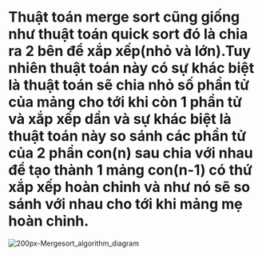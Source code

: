 # Thuật toán merge sort cũng giống như thuật toán quick sort đó là chia ra 2 bên để xắp xếp(nhỏ và lớn).Tuy nhiên thuật toán này có sự khác biệt là thuật toán sẽ chia nhỏ số phần tử của mảng cho tới khi còn 1 phần tử và xắp xếp dần và sự khác biệt là thuật toán này so sánh các phần tử của 2 phần con(n) sau chia với nhau để tạo thành 1 mảng con(n-1) có thứ xắp xếp hoàn chỉnh và như nó sẽ so sánh với nhau cho tới khi mảng mẹ hoàn chỉnh.


![200px-Mergesort_algorithm_diagram](https://user-images.githubusercontent.com/89003971/131459731-142c0c45-9e2b-4caf-93e9-8794d9148de1.png)
